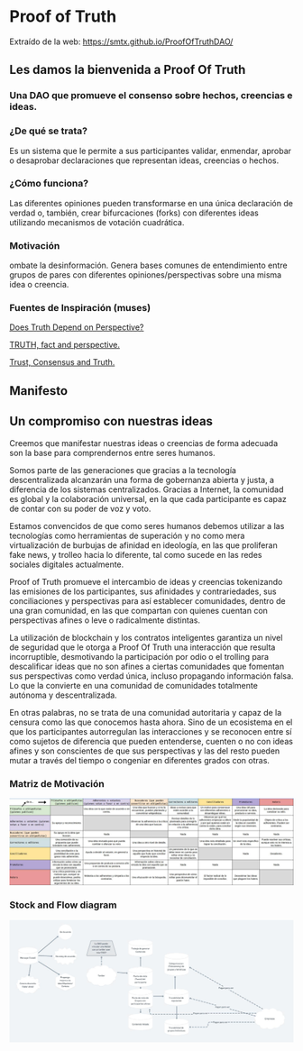 # Proof of Truth

Extraído de la web: https://smtx.github.io/ProofOfTruthDAO/

## Les damos la bienvenida a Proof Of Truth
### Una DAO que promueve el consenso sobre hechos, creencias e ideas.

### ¿De qué se trata?
Es un sistema que le permite a sus participantes validar, enmendar, aprobar o desaprobar declaraciones que representan ideas, creencias o hechos.

### ¿Cómo funciona?
Las diferentes opiniones pueden transformarse en una única declaración de verdad o, también, crear bifurcaciones (forks) con diferentes ideas utilizando mecanismos de votación cuadrática.

### Motivación
ombate la desinformación. Genera bases comunes de entendimiento entre grupos de pares con diferentes opiniones/perspectivas sobre una misma idea o creencia.

### Fuentes de Inspiración (muses)

[Does Truth Depend on Perspective?](https://gregenos.org/does-truth-depend-on-perspective/)

[TRUTH, fact and perspective.](http://sohowdoweknow.weebly.com/forum/truth-fact-and-perspective)

[Trust, Consensus and Truth.](https://medium.com/swlh/trust-consensus-and-truth-3ba142706432)

## Manifesto

## Un compromiso con nuestras ideas

Creemos que manifestar nuestras ideas o creencias de forma adecuada son la base para comprendernos entre seres humanos.

Somos parte de las generaciones que gracias a la tecnología descentralizada alcanzarán una forma de gobernanza abierta y justa, a diferencia de los sistemas centralizados.
Gracias a Internet, la comunidad es global y la colaboración universal, en la que cada participante es capaz de contar con su poder de voz y voto.

Estamos convencidos de que como seres humanos debemos utilizar a las tecnologías como herramientas de superación y no como mera virtualización de burbujas de afinidad en ideología, en las que proliferan fake news, y trolleo hacia lo diferente, tal como sucede en las redes sociales digitales actualmente.

Proof of Truth promueve el intercambio de ideas y creencias tokenizando las emisiones de los participantes, sus afinidades y contrariedades, sus conciliaciones y perspectivas para así establecer comunidades, dentro de una gran comunidad, en las que compartan con quienes cuentan con perspectivas afines o leve o radicalmente distintas.

La utilización de blockchain y los contratos inteligentes garantiza un nivel de seguridad que le otorga a Proof Of Truth una interacción que resulta incorruptible, desmotivando la participación por odio o el trolling para descalificar ideas que no son afines a ciertas comunidades que fomentan sus perspectivas como verdad única, incluso propagando información falsa. Lo que la convierte en una comunidad de comunidades totalmente autónoma y descentralizada.

En otras palabras, no se trata de una comunidad autoritaria y capaz de la censura como las que conocemos hasta ahora. Sino de un ecosistema en el que los participantes autorregulan las interacciones y se reconocen entre sí como sujetos de diferencia que pueden entenderse, cuenten o no con ideas afines y son conscientes de que sus perspectivas y las del resto pueden mutar a través del tiempo o congeniar en diferentes grados con otras.

### Matriz de Motivación
![](https://github.com/smtx/ProofOfTruthDAO/blob/main/docs/matriz.jpg?raw=true)

### Stock and Flow diagram
![](https://github.com/smtx/ProofOfTruthDAO/blob/main/docs/saf.jpg?raw=true)
